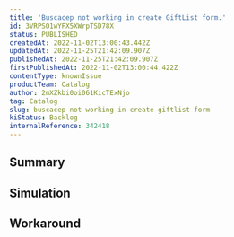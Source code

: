 ```yaml
---
title: 'Buscacep not working in create GiftList form.'
id: 3VRPSO1wYFX5XWrpTSD78X
status: PUBLISHED
createdAt: 2022-11-02T13:00:43.442Z
updatedAt: 2022-11-25T21:42:09.907Z
publishedAt: 2022-11-25T21:42:09.907Z
firstPublishedAt: 2022-11-02T13:00:44.422Z
contentType: knownIssue
productTeam: Catalog
author: 2mXZkbi0oi061KicTExNjo
tag: Catalog
slug: buscacep-not-working-in-create-giftlist-form
kiStatus: Backlog
internalReference: 342418
---
```


## Summary



## Simulation



## Workaround



